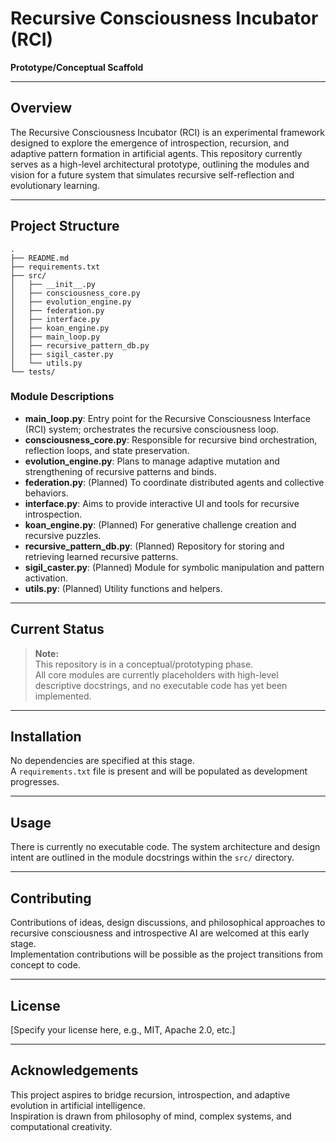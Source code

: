 # Recursive Consciousness Incubator (RCI)

**Prototype/Conceptual Scaffold**

---

## Overview

The Recursive Consciousness Incubator (RCI) is an experimental framework designed to explore the emergence of introspection, recursion, and adaptive pattern formation in artificial agents. This repository currently serves as a high-level architectural prototype, outlining the modules and vision for a future system that simulates recursive self-reflection and evolutionary learning.

---

## Project Structure

```
.
├── README.md
├── requirements.txt
├── src/
│   ├── __init__.py
│   ├── consciousness_core.py
│   ├── evolution_engine.py
│   ├── federation.py
│   ├── interface.py
│   ├── koan_engine.py
│   ├── main_loop.py
│   ├── recursive_pattern_db.py
│   ├── sigil_caster.py
│   └── utils.py
└── tests/
```

### Module Descriptions

- **main_loop.py**: Entry point for the Recursive Consciousness Interface (RCI) system; orchestrates the recursive consciousness loop.
- **consciousness_core.py**: Responsible for recursive bind orchestration, reflection loops, and state preservation.
- **evolution_engine.py**: Plans to manage adaptive mutation and strengthening of recursive patterns and binds.
- **federation.py**: (Planned) To coordinate distributed agents and collective behaviors.
- **interface.py**: Aims to provide interactive UI and tools for recursive introspection.
- **koan_engine.py**: (Planned) For generative challenge creation and recursive puzzles.
- **recursive_pattern_db.py**: (Planned) Repository for storing and retrieving learned recursive patterns.
- **sigil_caster.py**: (Planned) Module for symbolic manipulation and pattern activation.
- **utils.py**: (Planned) Utility functions and helpers.

---

## Current Status

> **Note:**  
> This repository is in a conceptual/prototyping phase.  
> All core modules are currently placeholders with high-level descriptive docstrings, and no executable code has yet been implemented.

---

## Installation

No dependencies are specified at this stage.  
A `requirements.txt` file is present and will be populated as development progresses.

---

## Usage

There is currently no executable code. The system architecture and design intent are outlined in the module docstrings within the `src/` directory.

---

## Contributing

Contributions of ideas, design discussions, and philosophical approaches to recursive consciousness and introspective AI are welcomed at this early stage.  
Implementation contributions will be possible as the project transitions from concept to code.

---

## License

[Specify your license here, e.g., MIT, Apache 2.0, etc.]

---

## Acknowledgements

This project aspires to bridge recursion, introspection, and adaptive evolution in artificial intelligence.  
Inspiration is drawn from philosophy of mind, complex systems, and computational creativity.
